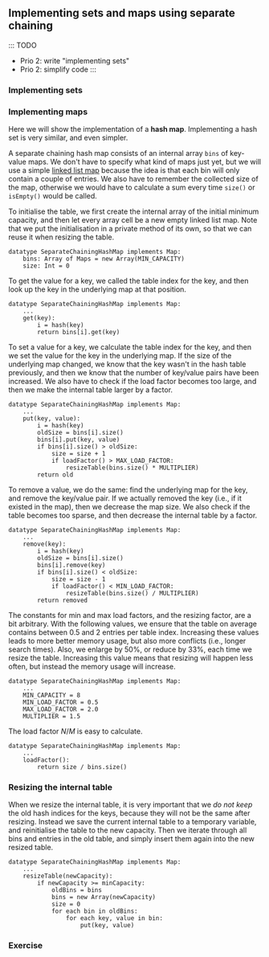 
## Implementing sets and maps using separate chaining

::: TODO
- Prio 2: write "implementing sets"
- Prio 2: simplify code
:::

### Implementing sets

### Implementing maps

Here we will show the implementation of a **hash map**. Implementing a
hash set is very similar, and even simpler.

A separate chaining hash map consists of an internal array `bins` of key-value
maps. We don't have to specify what kind of maps just yet, but we will
use a simple [linked list map](#implementing-maps-using-lists)
because the idea is that each bin will only contain a couple
of entries. We also have to remember the collected size of the map,
otherwise we would have to calculate a sum every time `size()` or
`isEmpty()` would be called.

To initialise the table, we first create the internal array of the
initial minimum capacity, and then let every array cell be a new empty
linked list map. Note that we put the initialisation in a private method
of its own, so that we can reuse it when resizing the table.

    datatype SeparateChainingHashMap implements Map:
        bins: Array of Maps = new Array(MIN_CAPACITY)
        size: Int = 0

To get the value for a key, we called the table index for the key, and
then look up the key in the underlying map at that position.

    datatype SeparateChainingHashMap implements Map:
        ...
        get(key):
            i = hash(key)
            return bins[i].get(key)

To set a value for a key, we calculate the table index for the key, and
then we set the value for the key in the underlying map.
If the size of the underlying map changed, we know that the key wasn't in the hash table previously,
and then we know that the number of key/value pairs have been increased.
We also have to check if the load factor becomes too large, and then we
make the internal table larger by a factor.

    datatype SeparateChainingHashMap implements Map:
        ...
        put(key, value):
            i = hash(key)
            oldSize = bins[i].size()
            bins[i].put(key, value)
            if bins[i].size() > oldSize:
                size = size + 1
                if loadFactor() > MAX_LOAD_FACTOR:
                    resizeTable(bins.size() * MULTIPLIER)
            return old

To remove a value, we do the same: find the underlying map for the key,
and remove the key/value pair. If we actually removed the key (i.e., if
it existed in the map), then we decrease the map size. We also check if
the table becomes too sparse, and then decrease the internal table by a
factor.

    datatype SeparateChainingHashMap implements Map:
        ...
        remove(key):
            i = hash(key)
            oldSize = bins[i].size()
            bins[i].remove(key)
            if bins[i].size() < oldSize:
                size = size - 1
                if loadFactor() < MIN_LOAD_FACTOR:
                    resizeTable(bins.size() / MULTIPLIER)
            return removed

The constants for min and max load factors, and the resizing factor, are
a bit arbitrary. With the following values, we ensure that the table on
average contains between 0.5 and 2 entries per table index. Increasing
these values leads to more better memory usage, but also more conflicts
(i.e., longer search times). Also, we enlarge by 50%, or reduce by 33%,
each time we resize the table. Increasing this value means that resizing
will happen less often, but instead the memory usage will increase.

    datatype SeparateChainingHashMap implements Map:
        ...
        MIN_CAPACITY = 8
        MIN_LOAD_FACTOR = 0.5
        MAX_LOAD_FACTOR = 2.0
        MULTIPLIER = 1.5

The load factor $N/M$ is easy to calculate.

    datatype SeparateChainingHashMap implements Map:
        ...
        loadFactor():
            return size / bins.size()


### Resizing the internal table

When we resize the internal table, it is very important that we *do not
keep* the old hash indices for the keys, because they will not be the
same after resizing. Instead we save the current internal table to a
temporary variable, and reinitialise the table to the new capacity. Then
we iterate through all bins and entries in the old table, and simply
insert them again into the new resized table.

    datatype SeparateChainingHashMap implements Map:
        ...
        resizeTable(newCapacity):
            if newCapacity >= minCapacity:
                oldBins = bins
                bins = new Array(newCapacity)
                size = 0
                for each bin in oldBins:
                    for each key, value in bin:
                        put(key, value)


### Exercise

<avembed id="OpenHashPRO" src="Hashing/OpenHashPRO.html" type="ka" name="Separate Chaining Proficiency Exercise"/>

